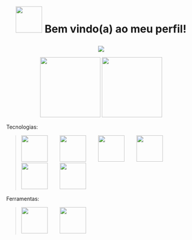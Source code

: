 # <p align="center"><img width="70em" src="https://i.giphy.com/media/du3J3cXyzhj75IOgvA/giphy.webp"/> Bem vindo(a) ao meu perfil!</P>
<p align="center"><img src="https://readme-typing-svg.herokuapp.com?font=verdana&color=2E7920&lines=Ol%C3%A1!+Meu+nome+%C3%A9+Thiago+Murgia.;Sou+desenvolvedor+full+stack.;Foco%3A+NodeJs%2C+React%2C+React+Native)](https://git.io/typing-svg"/></p>

<p align= "center">
<img height="160em" src="https://github-readme-stats.vercel.app/api?username=thiagomurgia&show_icons=true&theme=onedark&include_all_commits=true&count_private=true"/>
<img height="160em" = src="https://github-readme-stats.vercel.app/api/top-langs/?username=thiagomurgia&layout=compact&langs_count=16&theme=onedark"/> </br>
</p>

Tecnologias:
><img width="70em" src='https://cdn.jsdelivr.net/gh/devicons/devicon/icons/html5/html5-original-wordmark.svg'>&emsp;&emsp;
><img width="70em" src='https://cdn.jsdelivr.net/gh/devicons/devicon/icons/css3/css3-original-wordmark.svg'>&emsp;&emsp;
><img width="70em" src='https://cdn.jsdelivr.net/gh/devicons/devicon/icons/javascript/javascript-original.svg'>&emsp;&emsp;
><img width="70em" src='https://cdn.jsdelivr.net/gh/devicons/devicon/icons/typescript/typescript-plain.svg'>&emsp;&emsp;
><img width="70em" src='https://cdn.jsdelivr.net/gh/devicons/devicon/icons/nodejs/nodejs-original.svg'>&emsp;&emsp;
><img width="70em" src='https://cdn.jsdelivr.net/gh/devicons/devicon/icons/react/react-original-wordmark.svg'>

Ferramentas:
><img width="70em" src="https://cdn.jsdelivr.net/gh/devicons/devicon/icons/ubuntu/ubuntu-plain-wordmark.svg"/>&emsp;&emsp;
><img width="70em" src="https://cdn.jsdelivr.net/gh/devicons/devicon/icons/vscode/vscode-original-wordmark.svg"/>






